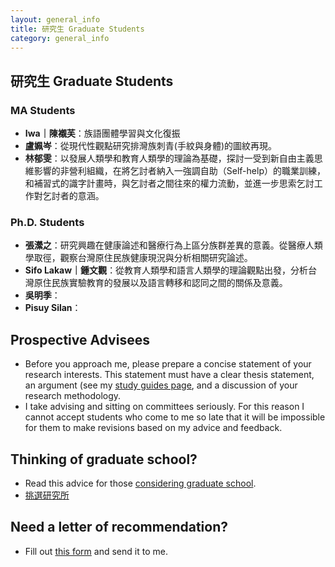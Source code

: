 ```yaml
---
layout: general_info
title: 研究生 Graduate Students
category: general_info
---
```


## 研究生 Graduate Students

### MA Students
- **Iwa｜陳襯芙**：族語團體學習與文化復振
- **盧姵岑**：從現代性觀點研究排灣族刺青(手紋與身體)的圖紋再現。
- **林郁雯**：以發展人類學和教育人類學的理論為基礎，探討一受到新自由主義思維影響的非營利組織，在將乞討者納入一強調自助（Self-help）的職業訓練，和補習式的識字計畫時，與乞討者之間往來的權力流動，並進一步思索乞討工作對乞討者的意涵。

### Ph.D. Students
- **張瀠之**：研究興趣在健康論述和醫療行為上區分族群差異的意義。從醫療人類學取徑，觀察台灣原住民族健康現況與分析相關研究論述。
- **Sifo Lakaw｜鍾文觀**：從教育人類學和語言人類學的理論觀點出發，分析台灣原住民族實驗教育的發展以及語言轉移和認同之間的關係及意義。
- **吳明季**：
- **Pisuy Silan**：

## Prospective Advisees

* Before you approach me, please prepare a concise statement of your research interests. This statement must have a clear thesis statement, an argument (see my [study guides page](http://kerim.oxus.net/syllabi/study-guides/), and a discussion of your research methodology.
* I take advising and sitting on committees seriously. For this reason I cannot accept students who come to me so late that it will be impossible for them to make revisions based on my advice and feedback.

## Thinking of graduate school?

* Read this advice for those [considering graduate school](http://crookedtimber.org/2007/09/09/grad-students-prospective-and-otherwise/).
* [挑選研究所](http://guavanthropology.tw/article/2576)

## Need a letter of recommendation?

* Fill out [this form](http://docs.google.com/Doc?id=dfqcv2wx_144g2d5bv) and send it to me.

